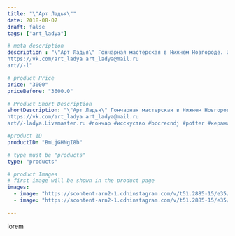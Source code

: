 ```yaml
---
title: "\"Арт Ладья\""
date: 2018-08-07
draft: false
tags: ["art_ladya"]

# meta description
description : "\"Арт Ладья\" Гончарная мастерская в Нижнем Новгороде. Изготовление керамики и мастер//-классы по обучению. 
https://vk.com/art_ladya art_ladya@mail.ru 
art//-l"

# product Price
price: "3000"
priceBefore: "3600.0"

# Product Short Description
shortDescription: "\"Арт Ладья\" Гончарная мастерская в Нижнем Новгороде. Изготовление керамики и мастер//-классы по обучению. 
https://vk.com/art_ladya art_ladya@mail.ru 
art//-ladya.Livemaster.ru #гончар #исскуство #bccrecndj #potter #керамикадляинтерьера #керамикаручнаяработа #гончарнаямастерская #керамиканазаказ #handmade #посудаизглины #керамика #гончарнаяпосуда #эксклюзивнаякерамика #painter #dishes #decor #ceramicar #nntoday #claygoods #restaurant #earthenware #ceramic #design #magic #ceramicart #glass #кружка #clay #mug #авторскаякерамика"

#product ID
productID: "BmLjGHNgI8b"

# type must be "products"
type: "products"

# product Images
# first image will be shown in the product page
images:
  - image: "https://scontent-arn2-1.cdninstagram.com/v/t51.2885-15/e35/40256418_1920669888239155_4887477516454854656_n.jpg?se=7&tp=1&_nc_ht=scontent-arn2-1.cdninstagram.com&_nc_cat=107&_nc_ohc=G0B7uH0lcxYAX-K7JYC&oh=11566b5249b90a94a120b6d1f28f19f5&oe=606C967F&ig_cache_key=MTg0MDcxNzYzNTE2MTIwNzI4Ng%3D%3D.2"
  - image: "https://scontent-arn2-1.cdninstagram.com/v/t51.2885-15/e35/39927568_1312188472254322_6205997695681691648_n.jpg?se=7&tp=1&_nc_ht=scontent-arn2-1.cdninstagram.com&_nc_cat=110&_nc_ohc=l6v14oJ16gAAX_fJkHl&oh=6f5a569e81759e246cf582fc52c71ded&oe=606B43CA&ig_cache_key=MTg0MDcxNzY1MzQ5ODg4ODY0OA%3D%3D.2"

---
```

lorem
